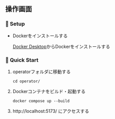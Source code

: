## 操作画面

### 🔧 Setup
* Dockerをインストールする

  [Docker Desktop](https://www.docker.com/ja-jp/products/docker-desktop/)からDockerをインストールする

### 🚀 Quick Start
1. operatorフォルダに移動する
    ```
    cd operator/
    ```
2. Dockerコンテナをビルド・起動する
    ```
    docker compose up --build
    ```
3. http://localhost:5173/ にアクセスする